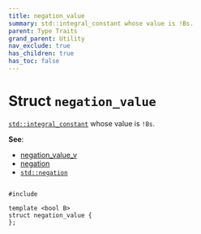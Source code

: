 ```yaml
---
title: negation_value
summary: std::integral_constant whose value is !Bs. 
parent: Type Traits
grand_parent: Utility
nav_exclude: true
has_children: true
has_toc: false
---
```


# Struct `negation_value`

<a href="https://en.cppreference.com/w/cpp/types/integral_constant"><code>std::integral&#95;constant</code></a> whose value is <code>!Bs</code>. 

**See**:
* <a href="/thrust/api/groups/group__type__traits.html#variable-negation_value_v">negation_value_v</a>
* <a href="/thrust/api/groups/group__type__traits.html#using-negation">negation</a>
* <a href="https://en.cppreference.com/w/cpp/types/negation"><code>std::negation</code></a>

<code class="doxybook">
<span>#include <thrust/type_traits/logical_metafunctions.h></span><br>
<span>template &lt;bool B&gt;</span>
<span>struct negation&#95;value {</span>
<span>};</span>
</code>

